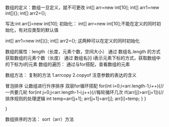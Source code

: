 数组的定义：数组一旦定义，就不可更改
int[] arr=new int[10];
int[] arr1=new int[]{};
int[] arr2={};

写法:int arr[]=new int[10];
初始化：
int[] arr=new int[10];不能在定义的同时初始化，有对应类型的默认值

int[] arr1=new int[]{};
int[] arr2={};
这两种可以在定义的同时初始化

数组的属性：length（长度，元素个数，空间大小）
通过  数组名.length  的方式获取数组的元素个数（长度）
通过   数组名[i]  i表示元素下标的方式，获取数组中的下标为i的元素
数组的遍历：
通过与for搭配，查看数组的元素

数组方法：
复制的方法
1.arrcopy
2.copyof
注意参数的表达的含义

冒泡排序
让数组进行升序排序
双层for循环搭配
for(int i=0;i<arr.length-1;i++){//一共要几轮
 for(int j=0;j<arr.length-1-i;j++){//每轮循环几次
	if(arr[j]>arr[j+1]){//排序规则的处理逻辑
		int temp=arr[j+1];
		arr[j+1]=arr[j];
		arr[i]=temp;
	}
 }	

}


数组排序的方法：
  sort（arr）方法




















































